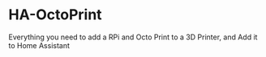 # HA-OctoPrint
Everything you need to add a RPi and Octo Print to a 3D Printer, and Add it to Home Assistant
